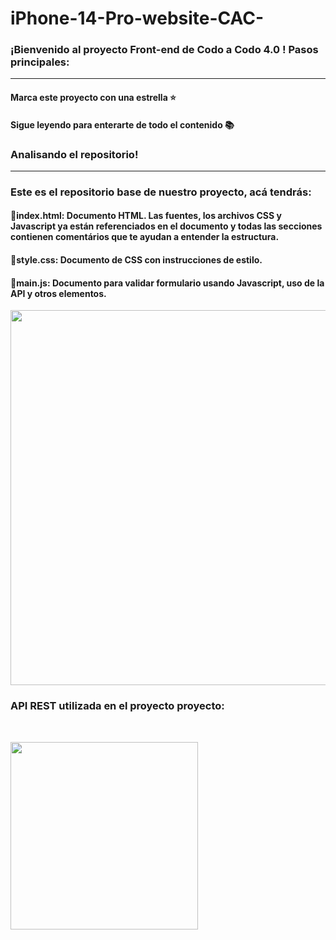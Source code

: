 # iPhone-14-Pro-website-CAC-

### ¡Bienvenido al proyecto Front-end de Codo a Codo 4.0 ! Pasos principales:
---
#### Marca este proyecto con una estrella ⭐
#### Sigue leyendo para enterarte de todo el contenido 📚

### Analisando el repositorio!
---
### Este es el repositorio base de nuestro proyecto, acá tendrás:
#### 🔹index.html: Documento HTML. Las fuentes, los archivos CSS y Javascript ya están referenciados en el documento y todas las secciones contienen comentários que te ayudan a entender la estructura.
#### 🔹style.css: Documento de CSS con instrucciones de estilo.
#### 🔹main.js: Documento para validar formulario usando Javascript, uso de la API y otros elementos.

<p align="center" >
     <img width="600" heigth="600" src="https://www.freepnglogos.com/uploads/html5-logo-png/html5-logo-devextreme-multi-purpose-controls-html-javascript-3.png">
</p>

### API REST utilizada en el proyecto proyecto:

<br>

<p align="left" >
     <img width="300" src="https://developer.techspecs.io/assets/images/logo.svg">
</p>

